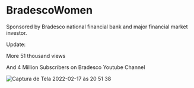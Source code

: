 
# BradescoWomen


Sponsored by Bradesco national financial bank and major financial market investor.


Update:


More 51 thousand views 


And 4 Million Subscribers on Bradesco Youtube Channel 



![Captura de Tela 2022-02-17 às 20 51 38](https://user-images.githubusercontent.com/70990288/154591181-5d556e3f-b067-4d7c-b67f-6d2c41b89675.png)
